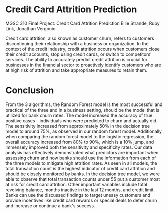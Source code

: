 # Credit Card Attrition Prediction
MGSC 310 Final Project: Credit Card Attrition Prediction
Ellie Strande, Ruby Link, Jonathan Vergonio

Credit card attrition, also known as customer churn, refers to customers discontinuing their relationship with a business or organization. 
In the context of the credit industry, credit attrition occurs when customers close their credit accounts, stop using credit cards, or switch to competitors’ services. 
The ability to accurately predict credit attrition is crucial for businesses in the financial sector to proactively identify customers who are at high risk of attrition and take appropriate measures to retain them. 

# Conclusion
  From the 3 algorithms, the Random Forest model is the most successful and practical of the three and in a business setting, should be the model that is utilized for bank churn rates. The model increased the accuracy of true positive cases – individuals who were predicted to churn and actually did. The sensitivity increased from approximately 50% in the decision tree model to around 75%, as observed in our random forest model. Additionally, when comparing the random forest model to the logistic regression, the overall accuracy increased from 80% to 90%, which is a 10% jump, and immensely improved both the sensitivity and specificity rates. 
Our data analysis has effectively demonstrated what predictors are important when assessing churn and how banks should use the information from each of the three models to mitigate high attrition rates. As seen in all models, the total transaction count is the highest indicator of credit card attrition and should be closely monitored by banks. In the decision tree model, we were able to observe that total transaction counts under 55 put a customer most at risk for credit card attrition. Other important variables include total revolving balance, months inactive in the last 12 months, and credit limit. Banks can use the discussed findings to target uneasy customers and provide incentives like credit card rewards or special deals to deter churn and increase or continue a bank's success. 
